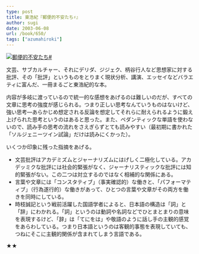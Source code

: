```yaml
---
type: post
title: 東浩紀『郵便的不安たち♯』
author: sugi
date: 2003-06-08
url: /book/650/
tags: ["azumahiroki"]
---
```

<a href="http://www.amazon.co.jp/exec/obidos/ASIN/4022613785/chezsugi-22/ref=nosim/" onclick="_gaq.push(['_trackEvent', 'outbound-article', 'http://www.amazon.co.jp/exec/obidos/ASIN/4022613785/chezsugi-22/ref=nosim/', '']);" name="amazletlink" target="_blank"><img src="http://i2.wp.com/ec2.images-amazon.com/images/I/516QGJ0VH5L.SL160.jpg?w=660" alt="郵便的不安たち#" class="alignleft" data-recalc-dims="1" /></a>

文芸、サブカルチャー、それにデリダ、ジジェク、柄谷行人など思想家に対する批評、その「批評」というものをとりまく現状分析、講演、エッセイなどバラエティに富んだ、一冊まるごと東浩紀的な本。

内容が多岐に渡っているので統一的な感想をあげるのは難しいのだが、すべての文章に思考の強度が感じられる。つまり正しい思考なんていうものはないけど、強い思考―あらかじめ想定される反論を想定してそれらに耐えられるように鍛え上げられた思考というのはあると思った。また、ペダンティックな単語を使わないので、読み手の思考の流れをさえぎらずとても読みやすい（最初期に書かれた「ソルジェニーツイン試論」だけは読みにくかった）。

いくつか印象に残った指摘をあげる。

  * 文芸批評はアカデミズムとジャーナリズムにはげしく二極化している。アカデッミクな批評には社会的緊張がなく、ジャーナリスティックな批評には知的緊張がない。この二つは対立するのではなく相補的な関係にある。
  * 言葉や文章には「コンスタティブ」（事実確認的）な働きと、「パフォーマティブ」（行為遂行的）な働きがあって、ひとつの言葉や文章がその両方を働きを同時にしている。
  * 時枝誠記という戦前活躍した国語学者によると、日本語の構造は「詞」と「辞」にわかれる。「詞」というのは動詞や名詞などでひとまとまりの意味を表現するけど、「辞」は「てにをは」や敬語のように話し手の主観的感覚をあらわしている。つまり日本語というのは客観的事態を表現していても、つねにそこに主観的関係が含まれてしまう言語である。

★★

